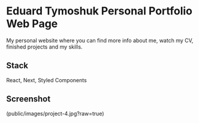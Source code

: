 # Eduard Tymoshuk Personal Portfolio Web Page

My personal website where you can find more info about me, watch my CV, finished projects and my skills.

## Stack

React, Next, Styled Components

## Screenshot

(public/images/project-4.jpg?raw=true)



